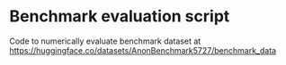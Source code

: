 # Benchmark evaluation script

Code to numerically evaluate benchmark dataset at https://huggingface.co/datasets/AnonBenchmark5727/benchmark_data

